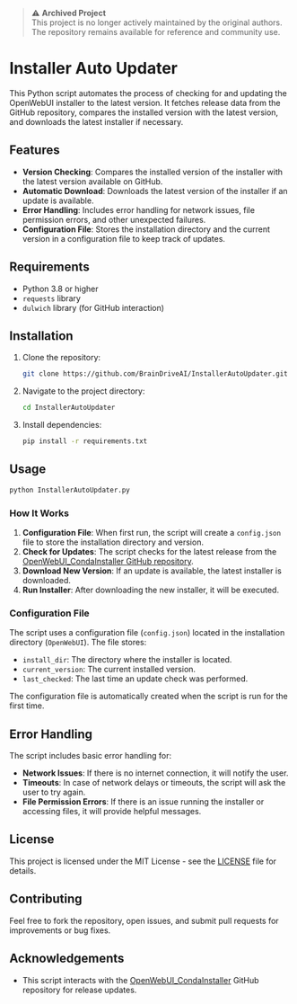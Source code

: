 > ⚠️ **Archived Project**  
> This project is no longer actively maintained by the original authors.  
> The repository remains available for reference and community use.

# Installer Auto Updater

This Python script automates the process of checking for and updating the OpenWebUI installer to the latest version. It fetches release data from the GitHub repository, compares the installed version with the latest version, and downloads the latest installer if necessary.

## Features
- **Version Checking**: Compares the installed version of the installer with the latest version available on GitHub.
- **Automatic Download**: Downloads the latest version of the installer if an update is available.
- **Error Handling**: Includes error handling for network issues, file permission errors, and other unexpected failures.
- **Configuration File**: Stores the installation directory and the current version in a configuration file to keep track of updates.

## Requirements
- Python 3.8 or higher
- `requests` library
- `dulwich` library (for GitHub interaction)





## Installation
1. Clone the repository:
   ```bash
   git clone https://github.com/BrainDriveAI/InstallerAutoUpdater.git
   ```
2. Navigate to the project directory:
   ```bash
   cd InstallerAutoUpdater
   ```
3. Install dependencies:
   ```bash
   pip install -r requirements.txt
   ```
## Usage
   ```bash
   python InstallerAutoUpdater.py
   ```


### How It Works
1. **Configuration File**: When first run, the script will create a `config.json` file to store the installation directory and version.
2. **Check for Updates**: The script checks for the latest release from the [OpenWebUI_CondaInstaller GitHub repository](https://github.com/BrainDriveAI/OpenWebUI_CondaInstaller).
3. **Download New Version**: If an update is available, the latest installer is downloaded.
4. **Run Installer**: After downloading the new installer, it will be executed.

### Configuration File
The script uses a configuration file (`config.json`) located in the installation directory (`OpenWebUI`). The file stores:
- `install_dir`: The directory where the installer is located.
- `current_version`: The current installed version.
- `last_checked`: The last time an update check was performed.

The configuration file is automatically created when the script is run for the first time.

## Error Handling
The script includes basic error handling for:
- **Network Issues**: If there is no internet connection, it will notify the user.
- **Timeouts**: In case of network delays or timeouts, the script will ask the user to try again.
- **File Permission Errors**: If there is an issue running the installer or accessing files, it will provide helpful messages.

## License
This project is licensed under the MIT License - see the [LICENSE](LICENSE) file for details.

## Contributing
Feel free to fork the repository, open issues, and submit pull requests for improvements or bug fixes.

## Acknowledgements
- This script interacts with the [OpenWebUI_CondaInstaller](https://github.com/BrainDriveAI/OpenWebUI_CondaInstaller) GitHub repository for release updates.
